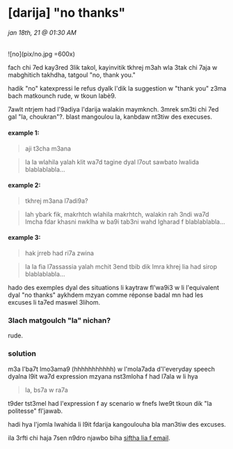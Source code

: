 # [darija] "no thanks"

###### jan 18th, 21 @ 01:30 AM

![no](pix/no.jpg =600x)

fach chi 7ed kay3red 3lik takol, kayinvitik tkhrej m3ah wla 3tak chi 7aja w mabghitich takhdha, tatgoul "no, thank you."

hadik "no" katexpressi le refus dyalk l'dik la suggestion w "thank you" z3ma bach matkounch rude, w tkoun labè9.

7awlt ntrjem had l'9adiya l'darija walakin maymknch. 3mrek sm3ti chi 7ed gal "la, choukran"?. blast mangoulou la, kanbdaw nt3tiw des execuses.

#### example 1:

> aji t3cha m3ana


> la la wlahila yalah klit wa7d tagine dyal l7out sawbato lwalida blablablabla...

#### example 2:

> tkhrej m3ana l7adi9a?


> lah ybark fik, makrhtch wlahila makrhtch, walakin rah 3ndi wa7d lmcha fdar khasni nwklha w ba9i tab3ni wahd lgharad f blablablabla...

#### example 3:

> hak jrreb had ri7a zwina


> la la fia l7assassia yalah mchit 3end tbib dik lmra khrej lia had sirop blablablabla...

hado des exemples dyal des situations li kaytraw fl'wa9i3 w li l'equivalent dyal "no thanks" aykhdem mzyan comme réponse badal mn had les excuses li ta7ed maswel 3lihom.

### 3lach matgoulch "la" nichan?

rude.

### solution

m3a l'ba7t lmo3ama9 (hhhhhhhhhhh) w l'mola7ada d'l'everyday speech dyalna l9it wa7d expression mzyana nst3mloha f had l7ala w li hya

> la, bs7a w ra7a

t9der tst3mel had l'expression f ay scenario w fnefs lwe9t tkoun dik "la politesse" fl'jawab.

hadi hya l'jomla lwahida li l9it fdarija kangoulouha bla man3tiw des excuses.

ila 3rfti chi haja 7sen n9dro njawbo biha [siftha lia f email](mailto:hamid@hamidout.xyz).
